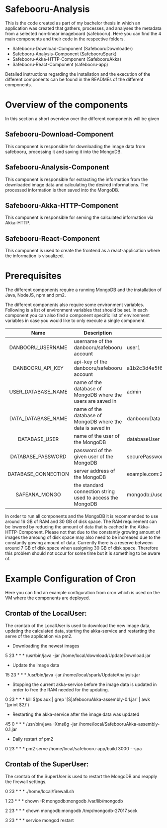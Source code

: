 # Safebooru-Analysis

This is the code created as part of my bachelor thesis in which an application was created that gathers, processes, and analyses the metadata from a selected non-linear imageboard (safebooru). Here you can find the 4 main components and their code in the respective folders.

- Safebooru-Download-Component (SafebooruDownloader)
- Safebooru-Analysis-Component (SafebooruSpark)
- Safebooru-Akka-HTTP-Component (SafebooruAkka)
- Safebooru-React-Component (safebooru-app)

Detailed instructions regarding the installation and the execution of the different components can be found in the READMEs of the different components.

# Overview of the components

In this section a short overview over the different components will be given

## Safebooru-Download-Component

This component is responsible for downloading the image data from safebooru, processing it and saving it into the MongoDB.

## Safebooru-Analysis-Component

This component is responsible for extracting the information from the downloaded image data and calculating the desired informations. The processed information is then saved into the MongoDB.

## Safebooru-Akka-HTTP-Component

This component is responsible for serving the calculated information via Akka-HTTP.

## Safebooru-React-Component

This component is used to create the frontend as a react-application where the information is visualized.

# Prerequisites

The different components require a running MongoDB and the installation of Java, NodeJS, npm and pm2.

The different components also require some environment variables. Following is a list of environment variables that should be set. In each component you can also find a component specific list of environment variables in case you would like to only execute a single component.

|        Name         | Description                                                  | Example                                |
| :-----------------: | ------------------------------------------------------------ | -------------------------------------- |
|  DANBOORU_USERNAME  | username of the danbooru/safebooru account                   | user1                                  |
|  DANBOORU_API_KEY   | api-key of the danbooru/safebooru account                    | a1b2c3d4e5f6g7h8i9j1k1l2               |
| USER_DATABASE_NAME  | name of the database of MongoDB where the users are saved in | admin                                  |
| DATA_DATABASE_NAME  | name of the database of MongoDB where the data is saved in   | danbooruData                           |
|    DATABASE_USER    | name of the user of the MongoDB                              | databaseUser                           |
|  DATABASE_PASSWORD  | password of the given user of the MongoDB                    | securePassword                         |
| DATABASE_CONNECTION | server address of the MongoDB                                | example.com:27017                      |
|    SAFEANA_MONGO    | the standard connection string used to access the MongoDB    | mongodb://username:password@host:port/ |

In order to run all components and the MongoDB it is recommended to use around 16 GB of RAM and 30 GB of disk space. The RAM requirement can be lowered by reducing the amount of data that is cached in the Akka-HTTP-Component. Please not that due to the constantly growing amount of images the amoung of disk space may also need to be increased due to the constantly gowing amount of data. Currently there is a reserve between around 7 GB of disk space when assigning 30 GB of disk space. Therefore this problem should not occur for some time but it is something to be aware of.

# Example Configuration of Cron

Here you can find an example configuration from cron which is used on the VM where the components are deployed.

## Crontab of the LocalUser:

The crontab of the LocalUser is used to download the new image data, updating the calculated data, starting the akka-service and restarting the serve of the application via pm2.

- Downloading the newest images

5 23 \* \* \* /usr/bin/java -jar /home/local/download/UpdateDownload.jar

- Update the image data

15 23 \* \* \* /usr/bin/java -jar /home/local/spark/UpdateAnalysis.jar

- Stopping the current akka-service before the image data is updated in order to free the RAM needed for the updating.

0 23 \* \* \* kill $(ps aux | grep '[S]afebooruAkka-assembly-0.1.jar' | awk '{print $2}')

- Restarting the akka-service after the image data was updated

45 0 \* \* \* /usr/bin/java -Xms8g -jar /home/local/SafebooruAkka-assembly-0.1.jar

- Daily restart of pm2

0 23 \* \* \* pm2 serve /home/local/safebooru-app/build 3000 --spa

## Crontab of the SuperUser:

The crontab of the SuperUser is used to restart the MongoDB and reapply the firewall settings.

0 23 \* \* \* ./home/local/firewall.sh

1 23 \* \* \* chown -R mongodb:mongodb /var/lib/mongodb

2 23 \* \* \* chown mongodb:mongodb /tmp/mongodb-27017.sock

3 23 \* \* \* service mongod restart
